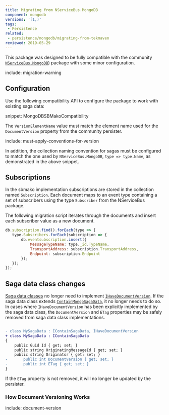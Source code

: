 ```yaml
---
title: Migrating from NServiceBus.MongoDB
component: mongodb
versions: '[1,)'
tags:
 - Persistence
related:
 - persistence/mongodb/migrating-from-tekmaven
reviewed: 2019-05-29
---
```


This package was designed to be fully compatible with the community [`NServiceBus.MongoDB`](https://github.com/sbmako/NServiceBus.MongoDB)) package with some minor configuration.

include: migration-warning

## Configuration

Use the following compatibility API to configure the package to work with existing saga data:

snippet: MongoDBSBMakoCompatibility

The `VersionElementName` value must match the element name used for the `DocumentVersion` property from the community persister.

include: must-apply-conventions-for-version

In addition, the collection naming convention for sagas must be configured to match the one used by `NServiceBus.MongoDB`, `type => type.Name`, as demonstrated in the above snippet.

## Subscriptions

In the sbmako implementation subscriptions are stored in the collection named `Subscription`. Each document maps to an event type containing a set of subscribers using the type `Subscriber` from the NServiceBus package.

The following migration script iterates through the documents and insert each subscriber value as a new document.

```javascript
db.subscription.find().forEach(type => {
   type.Subscribers.forEach(subscription => {
       db.eventsubscription.insert({
           MessageTypeName: type._id.TypeName,
           TransportAddress: subscription.TransportAddress,
           Endpoint: subscription.Endpoint
       });
   });
});
```

## Saga data class changes

[Saga data classes](/nservicebus/sagas/#long-running-means-stateful) no longer need to implement [`IHaveDocumentVersion`](https://github.com/sbmako/NServiceBus.MongoDB#sagas). If the saga data class extends [`ContainMongoSagaData`](https://github.com/sbmako/NServiceBus.MongoDB#sagas), it no longer needs to do so. In cases where `IHaveDocumentVersion` has been explicitly implemented by the saga data class, the `DocumentVersion` and `ETag` properties may be safely removed from saga data class implementations.

```diff

- class MySagaData : IContainSagaData, IHaveDocumentVersion
+ class MySagaData : IContainSagaData
{
	public Guid Id { get; set; }
	public string OriginatingMessageId { get; set; }
	public string Originator { get; set; }
-       public int DocumentVersion { get; set; }
-       public int ETag { get; set; }
}

```

If the `ETag` property is not removed, it will no longer be updated by the persister.

### How Document Versioning Works

include: document-version
